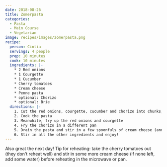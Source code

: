 ```yaml
---
date: 2018-08-26
title: Zomerpasta
categories:
  - Pasta
  - Main Course
  - Vegetarian
image: recipes/images/zomerpasta.png
recipe:
  person: Cintia
  servings: 4 people
  prep: 10 minutes
  cook: 10 minutes
  ingredients: |-
    * 2 Red onions
    * 1 Courgette
    * 1 Cucumber
    * Cherry tomatoes
    * Cream cheese
    * Penne pasta
    * optional: Chorizo
    * optional: Brie
  directions: |-
    1. Cut the red onions, courgette, cucumber and chorizo into chunks, halve the cherry tomatoes
    2. Cook the pasta
    3. Meanwhile, fry up the red onions and courgette
    4. Fry the chorizo in a different pan
    5. Drain the pasta and stir in a few spoonfuls of cream cheese (and optionally brie)
    6. Stir in all the other ingredients and enjoy!
---
```


Also great the next day! Tip for reheating: take the cherry tomatoes out (they don't reheat well) and stir in some more cream cheese (if none left, add some water) before reheating in the microwave or pan.
